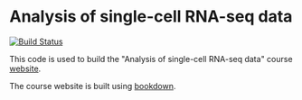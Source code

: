 # Analysis of single-cell RNA-seq data

[![Build Status](https://travis-ci.org/hemberg-lab/scRNA.seq.course.svg?branch=master)](https://travis-ci.org/hemberg-lab/scRNA.seq.course)

This code is used to build the "Analysis of single-cell RNA-seq data" course [website](http://hemberg-lab.github.io/scRNA.seq.course/).

The course website is built using [bookdown](https://github.com/rstudio/bookdown).
